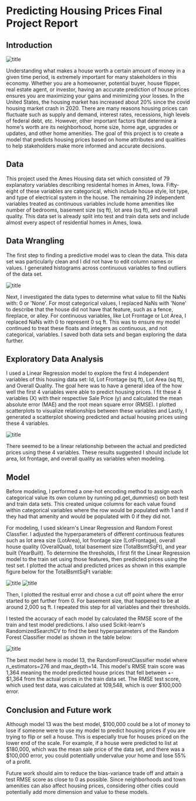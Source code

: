 # Predicting Housing Prices Final Project Report

## Introduction

![title](images/homeprice.webp)

Understanding what makes a house worth a certain amount of money in a given time period, is extremely important for many stakeholders in this economy. Whether you are a homeowner, potential buyer, house flipper, real estate agent, or investor, having an accurate prediction of house prices ensures you are maximizing your gains and minimizing your losses.  In the United States, the housing market has increased about 20% since the covid housing market crash in 2020.  There are many reasons housing prices can fluctuate such as supply and demand, interest rates, recessions, high levels of federal debt, etc.  However, other important factors that determine a home's worth are its neighborhood, home size, home age, upgrades or updates, and other home amenities.  The goal of this project is to create a model that predicts housing prices based on home attributes and qualities to help stakeholders make more informed and accurate decisions. 

## Data 

This project used the Ames Housing data set which consisted of 79 explanatory variables describing residental homes in Ames, Iowa. Fifty-eight of these variables are categorical, which include house style, lot type, and type of electrical system in the house. The remaining 29 independent variables treated as continuous variables include home amenities like number of bedrooms, basement size (sq ft), lot area (sq ft), and overall quality. This data set is already split into test and train data sets and include almost every aspect of residential homes in Ames, Iowa. 

## Data Wrangling

The first step to finding a predictive model was to clean the data. This data set was particularly clean and I did not have to edit column names or values. I generated histograms across continuous variables to find outliers of the data set.

![title](images/histogram.png)

Next, I investigated the data types to determine what value to fill the NaNs with: 0 or 'None'. For most categorical values, I replaced NaNs with 'None' to describe that the house did not have that feature, such as a fence, fireplace, or alley.  For continuous variables, like Lot Frontage or Lot Area, I replaced NaNs with 0 to represent 0 sq ft.  This was to ensure my model continued to treat these floats and integers as continuous, and not categorical, variables. I saved both data sets and began exploring the data further.

## Exploratory Data Analysis 

I used a Linear Regression model to explore the first 4 independent variables of this housing data set: Id, Lot Frontage (sq ft), Lot Area (sq ft), and Overall Quality. The goal here was to have a general idea of the how well the first 4 variables were able to predict housing prices. I fit these 4 variables (X) with their respective Sale Price (y) and calculated the mean absolute error (MAE) and the root mean square error (RMSE). I plotted scatterplots to visualize relationships between these variables and Lastly, I generated a scatterplot showing predicted and actual housing prices using these 4 variables.  

![title](images/actualvspredicted.png)

There seemed to be a linear relationship between the actual and predicted prices using these 4 variables. These results suggested I should include lot area, lot frontage, and overall quality as variables when modeling. 

## Model

Before modeling, I performed a one-hot encoding method to assign each categorical value its own column by running pd.get_dummies() on both test and train data sets. This created unique columns for each value found within categorical variables where the row would be populated with 1 and if they had that amenity and would be populated with 0 if they did not. 

For modeling, I used sklearn's Linear Regression and Random Forest Classfier. I adjusted the hyperparameters of different continuous features such as lot area size (LotArea), lot frontage size (LotFrontage), overall house quality (OverallQual), total basement size (TotalBsmtSqFt), and year built (YearBuilt). To determine the thresholds, I first fit the Linear Regression model to the train set using those features, then predicted prices using the test set. I plotted the actual and predicted prices as shown in this example figure below for the TotalBsmtSqFt variable:

![title](images/basement.png)
![title](images/basementerror.png)

Then, I plotted the resitual error and chose a cut off point where the error started to get further from 0.  For basement size, that happened to be at around 2,000 sq ft. I repeated this step for all variables and their thresholds. 

I tested the accuracy of each model by calculated the RMSE score of the train and test model predictions. I also used Scikit-learn's RandomizedSearchCV to find the best hyperparameters of the Random Forest Classifier model as shown in the table below:

![title](images/models.png)

The best model here is model 13, the RandomForestClassifier model where n_estimators=276 and max_depth=14. This model's RMSE train score was 1,364 meaning the model  predicted house prices that fell between +- $1,364 from the actual prices in the train data set. The RMSE test score, which used test data, was calculated at 109,548, which is over $100,000 error.  

## Conclusion and Future work

Although model 13 was the best model, $100,000 could be a lot of money to lose if someone were to use my model to predict housing prices if you are trying to flip or sell a house.  This is especially true for houses priced on the lower end of the scale. For example, if a house were predicted to list at $180,000, which was the mean sale price of the data set, and there was a $100,000 error, you could potentially undervalue your home and lose 55% of a profit. 

Future work should aim to reduce the bias-variance trade off and attain a test RMSE score as close to 0 as possible.  Since neighborhoods and town amenities can also affect housing prices, considering other cities could potentially add more dimension and value to these models.  




